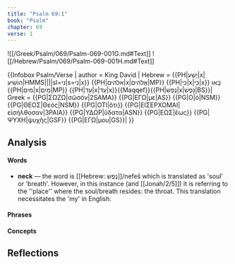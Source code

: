 ```yaml
---
title: "Psalm 69:1"
book: "Psalm"
chapter: 69
verse: 1
---
```

![[/Greek/Psalm/069/Psalm-069-001G.md#Text]]
![[/Hebrew/Psalm/069/Psalm-069-001H.md#Text]]

{{Infobox Psalm/Verse |
  author = King David |
  Hebrew = {{PH|יָשַׁע|x|הוֹשִׁיעֵ|HMMS||||sl=ני|s=נִי|x}} {{PH|אלהים|x|אֱלֹהִים|MP}} {{PH|כִּי|x|כִּי|x}}
בָאוּ
{{PH|מים|x|מַיִם|MP}} {{PH|עַד|x|עַד|x}}{{Maqqef}}{{PH|נֶפֶשׁ|x|נָפֶשׁ|BS}}׃|
  Greek = {{PG|ΣΩΖΩ|σῶσόν|2SAMA}} {{PG|ΕΓΩ|με|AS}} {{PG|Ο|ὁ|NSM}} {{PG|ΘΕΟΣ|Θεός|NSM}} {{PG|ΟΤΙ|ὅτι}} {{PG|ΕΙΣΕΡΧΟΜΑΙ|εἰσήλθοσαν|3PAIA}} {{PG|ΥΔΩΡ|ὕδατα|ASN}} {{PG|ΕΩΣ|ἕως}} {{PG|ΨΥΧΗ|ψυχῆς|GSF}} {{PG|ΕΓΩ|μου|GS}}|
}}

## Analysis

#### Words
- **neck** — the word is [[Hebrew: נֶפֶשׁ]]/nefeš which is translated as 'soul' or 'breath'.  However, in this instance (and [[Jonah/2/5]]) it is referring to the ''place'' where the soul/breath resides: the throat.  This translation necessitates the 'my' in English.

#### Phrases

#### Concepts

## Reflections
